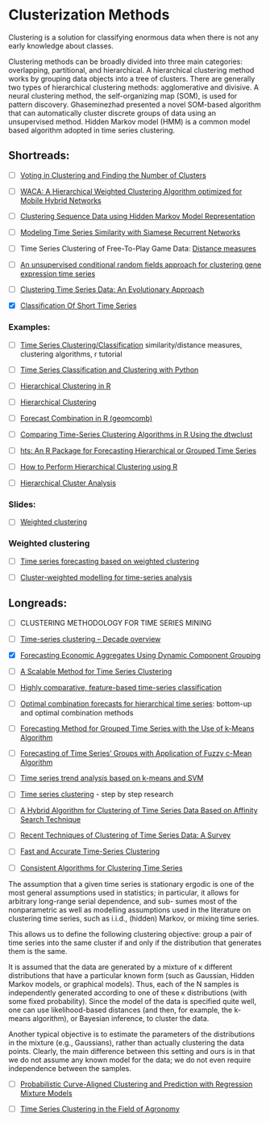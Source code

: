 # Clusterization Methods

Clustering is a solution for classifying enormous data when there is not any early knowledge about classes.

Clustering methods can be broadly divided into three main categories: overlapping, partitional,
and hierarchical. A hierarchical clustering  method works by grouping data objects into a tree 
of clusters. There are generally two types of hierarchical clustering methods: 
agglomerative and divisive. 
A neural clustering method, the self-organizing map (SOM), is used for pattern discovery. 
Ghaseminezhad  presented a novel SOM-based algorithm that can automatically cluster 
discrete groups of data using an unsupervised method. 
Hidden Markov model (HMM) is a common model based algorithm adopted in time series clustering.

## Shortreads:


- [ ] [Voting in Clustering and Finding the Number of Clusters](http://epub.wu.ac.at/684/1/document.pdf)


- [ ] [WACA: A Hierarchical Weighted Clustering Algorithm optimized for Mobile Hybrid Networks](https://arxiv.org/pdf/0706.1080.pdf)



- [ ] [Clustering Sequence Data using Hidden Markov Model
Representation](https://pdfs.semanticscholar.org/8a0d/b6529eeae4408712bd5148dce1e6e2a662f3.pdf)



- [ ] [Modeling Time Series Similarity with Siamese Recurrent Networks](https://arxiv.org/pdf/1603.04713.pdf)



- [ ] Time Series Clustering of Free-To-Play Game Data:  [Distance measures](https://arxiv.org/pdf/1710.02268.pdf) 



- [ ] [An unsupervised conditional random fields approach for clustering gene expression time series](https://pdfs.semanticscholar.org/df3b/de558808516ce834189ba50004f85a86e815.pdf)


- [ ] [Clustering Time Series Data: An Evolutionary Approach ](https://pdfs.semanticscholar.org/2c61/7a569a96fb3f34f182e18202d383f22d060b.pdf)


- [x] [Classification Of Short Time Series](https://www.researchgate.net/publication/46447515_Classification_Of_Short_Time_Series)


### Examples:



- [ ] [Time Series Clustering/Classification](http://www.stat.unc.edu/faculty/pipiras/timeseries/Multivariate_6_-_Classification_Clustering_-_Menu.html#what_is_this_all_about)
similarity/distance measures, clustering algorithms, r tutorial


- [ ] [Time Series Classification and Clustering with Python](http://alexminnaar.com/time-series-classification-and-clustering-with-python.html)



- [ ] [Hierarchical Clustering in R](https://www.datacamp.com/community/tutorials/hierarchical-clustering-R)



- [ ] [Hierarchical Clustering  ](http://www.rdatamining.com/examples/hierarchical-clustering)


- [ ] [Forecast Combination in R (geomcomb)](http://www.ceweiss.com/geomcomb-forecast-combination-in-r/)



- [ ] [Comparing Time-Series Clustering Algorithms in R Using the dtwclust](https://cran.r-project.org/web/packages/dtwclust/vignettes/dtwclust.pdf)


- [ ] [hts: An R Package for Forecasting Hierarchical or Grouped Time Series](https://cran.r-project.org/web/packages/hts/vignettes/hts.pdf)


- [ ] [How to Perform Hierarchical Clustering using R](https://www.r-bloggers.com/how-to-perform-hierarchical-clustering-using-r/)


- [ ] [Hierarchical Cluster Analysis](https://uc-r.github.io/hc_clustering)

### Slides:



- [ ] [Weighted clustering](http://www.cs.fsu.edu/~ackerman/CIS5930/notes/Weighted%20clustering.pdf)


### Weighted clustering

- [ ] [Time series forecasting based on weighted clustering](https://ieeexplore.ieee.org/document/8167252)



- [ ] [Cluster-weighted modelling for time-series analysis](https://www.nature.com/articles/16873)



## Longreads:


- [ ] CLUSTERING METHODOLOGY FOR TIME SERIES MINING


- [ ] [Time-series clustering – Decade overview](https://www.sciencedirect.com/science/article/abs/pii/S0306437915000733) 

- [x] [Forecasting Economic Aggregates Using Dynamic Component Grouping](https://mpra.ub.uni-muenchen.de/81585/1/MPRA_paper_81585.pdf)


- [ ] [A Scalable Method for Time Series Clustering ](https://robjhyndman.com/papers/wang.pdf)

- [ ] [Highly comparative, feature-based time-series classification](https://arxiv.org/pdf/1401.3531v1.pdf)


- [ ] [Optimal combination forecasts for hierarchical time series](https://robjhyndman.com/papers/Hierarchical6.pdf):  bottom-up and optimal combination methods


- [ ] [Forecasting Method for Grouped Time Series with the Use of k-Means Algorithm](https://arxiv.org/pdf/1509.04705.pdf)

- [ ] [Forecasting of Time Series’ Groups with Application of Fuzzy c-Mean Algorithm](http://www.m-hikari.com/ces/ces2015/ces33-36-2015/p/nikulchevCES33-36-2015.pdf)


- [ ] [Time series trend analysis based  on k-means and SVM](http://www.cai.sk/ojs/index.php/cai/article/view/1445/753)



- [ ] [Time series clustering](https://beta.vu.nl/nl/Images/stageverslag-roelofsen_tcm235-882304.pdf) - step by step research 



- [ ] [A Hybrid Algorithm for Clustering of Time Series Data Based on Affinity Search Technique](https://www.hindawi.com/journals/tswj/2014/562194/)

- [ ] [Recent Techniques of Clustering of Time Series Data: A Survey](http://citeseerx.ist.psu.edu/viewdoc/download?doi=10.1.1.258.9630&rep=rep1&type=pdf)


- [ ] [Fast and Accurate Time-Series Clustering](http://www.cs.columbia.edu/~gravano/Papers/2017/tods17.pdf)

- [ ] [Consistent Algorithms for Clustering Time Series](http://www.jmlr.org/papers/volume17/khaleghi16a/khaleghi16a.pdf)

The assumption that a given time series is stationary ergodic is one of the most general 
assumptions used in statistics; in particular, it allows for arbitrary long-range serial 
dependence, and sub- sumes most of the nonparametric as well as modelling assumptions 
used in the literature on clustering time series, such as i.i.d., (hidden) Markov, or mixing time series.

This allows us to define the following clustering objective: group a pair of time series into
the same cluster if and only if the distribution that generates them is the same.

It is assumed that the data are generated by a mixture of κ different distributions 
that have a particular known form (such as Gaussian, Hidden Markov models, or graphical models). 
Thus, each of the N samples is independently generated according to one of these κ distributions 
(with some fixed probability). Since the model of the data is specified quite well, one can use 
likelihood-based distances (and then, for example, the k-means algorithm), or Bayesian inference,
to cluster the data. 

Another typical objective is to estimate the parameters of the distributions in the mixture 
(e.g., Gaussians), rather than actually clustering the data points. 
Clearly, the main difference between this setting and ours is in that we do not assume 
any known model for the data; we do not even require independence between the samples.


- [ ] [Probabilistic Curve-Aligned Clustering and Prediction with Regression Mixture Models](http://citeseerx.ist.psu.edu/viewdoc/download?doi=10.1.1.92.1806&rep=rep1&type=pdf)



 
- [ ] [Time Series Clustering in the
Field of Agronomy](https://team.inria.fr/zenith/files/2013/11/ia_ma_thesis_final.pdf)

